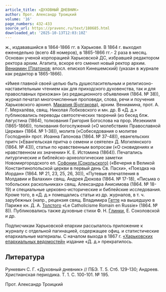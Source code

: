 ```yaml
---
article_title: «ДУХОВНЫЙ ДНЕВНИК»
author: Прот. Александр Троицкий
volume: '16'
page_numbers: 432-433
source_url: https://pravenc.ru/text/180685.html
downloaded_at: '2025-10-13T12:03:10Z'
---
```


ж., издававшийся в 1864-1866 гг. в Харькове. В 1864 г. выходил еженедельно (всего 48 номеров), в 1865-1866 гг.- 2 раза в месяц. Основан ученой корпорацией Харьковской ДС, избравшей редактором ректора архим. Агапита, вскоре его сменил новый ректор архим. [Вениамин (Платонов](<https://pravenc.ru/text/Вениамин (Платонов.html>); впосл. епископ Кинешемский) (указан в журнале как редактор в 1865-1866).

«Имея главной своей целью быть душеспасительным и религиозно-наставительным чтением как для приходского духовенства, так и для православных прихожан» (из редакционного объявления (1864. № 38)), журнал печатал многочисленные проповеди, слова, речи и поучения Харьковского архиеп. [Макария (Булгакова)](<https://pravenc.ru/text/Макария (Булгакова).html>), архим. Вениамина, прот. А. Г. Мерхалёва, свящ. Николая Лобковского и мн. др. В «Д. д.» публиковались переводы святоотеческих творений (из бесед блж. Августина (1864), толкования Григория Богослова на прор. Иезекииля (1865-1866)), толкования богослужений («О молебствиях Православной Церкви» (1864. № 1-38)), молитв («Собеседования о молитве Господней» прот. Иоанна Гапонова (1864. № 37-48)), евангельских притч («Евангельская притча о семени и сеятеле» Д. Могилянского (1864. № 43)), статьи по нравственным вопросам («О сновидениях и нравственном их значении» К. Е. Истомина (1864)). Печатались литургические и библейско-археологические заметки Новомиргородского еп. [Софонии (Сокольского)](<https://pravenc.ru/text/Софонии (Сокольского).html>) («Вечерня в Великой Константинопольской церкви в первый день Св. Пасхи», «Поездка на Иордан» (1864. № 21, 23, 25, 26, 30)), «Путевые впечатления в Молдавии и Валахии» свящ. Андрея Дюкова (1864. № 17-18), «Письма о тобольских раскольниках» свящ. Александра Анисимова (1864. № 18-19) и специальные церковно-исторические и библейские исследования. Кроме того, в «Д. д.» помещались статьи из др. журналов, в т. ч. зарубежных (напр., рецензия свящ. Владимира [Гетте](https://pravenc.ru/text/Гетте.html) на вышедшую в Париже кн. Д. А. [Толстого](https://pravenc.ru/text/Толстой.html) «Le Catholicisme Romain en Russie» (1864. № 8)). Публиковались также духовные стихи Ф. Н. [Глинки](https://pravenc.ru/text/Глинки.html), Е. Соколовской и др.

Подписчикам Харьковской епархии рассылалось приложение к журналу с отдельной пагинацией, содержащее офиц. и статистические епархиальные материалы. С началом выхода в 1867 г. [«Харьковских епархиальных ведомостей»](<https://pravenc.ru/text/ Харьковских епархиальных ведомостей .html>) издание «Д. д.» прекратилось.

## Литература

Рункевич С. Г. «Духовный дневник» // ПБЭ. Т. 5. Стб. 129-130; Андреев. Христианская периодика. Т. 1. С. 100-101. № 195.

Прот. Александр Троицкий
